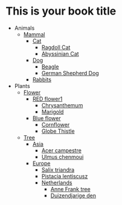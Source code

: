 # This is your book title- Animals	* [Mammal](/Animals/Mammal.md)		* [Cat](/Animals/Mammal.md#cat)			* [Ragdoll Cat](/Animals/Mammal.md#ragdoll-cat)			* [Abyssinian Cat](/Animals/Mammal.md#abyssinian-cat)		* [Dog](/Animals/Mammal.md#dog)			* [Beagle](/Animals/Mammal.md#beagle)			* [German Shepherd Dog](/Animals/Mammal.md#german-shepherd-dog)		* [Rabbits](/Animals/Mammal.md#rabbits)- Plants	* [Flower](/Plants/Flower.md)		* [RED flower1](/Plants/Flower.md#red-flower1)			* [Chrysanthemum](/Plants/Flower.md#chrysanthemum)			* [Marigold](/Plants/Flower.md#marigold)		* [Blue flower](/Plants/Flower.md#blue-flower)			* [Cornflower](/Plants/Flower.md#cornflower)			* [Globe Thistle](/Plants/Flower.md#globe-thistle)	* [Tree](/Plants/Tree.md)		* [Asia](/Plants/Tree.md#asia)			* [Acer campestre](/Plants/Tree.md#acer-campestre)			* [Ulmus chenmoui](/Plants/Tree.md#ulmus-chenmoui)		* [Europe](/Plants/Tree.md#europe)			* [Salix triandra](/Plants/Tree.md#salix-triandra)			* [Pistacia lentiscusz](/Plants/Tree.md#pistacia-lentiscusz)			* [Netherlands](/Plants/Tree.md#netherlands)				* [Anne Frank tree](/Plants/Tree.md#anne-frank-tree)				* [Duizendjarige den](/Plants/Tree.md#duizendjarige-den)